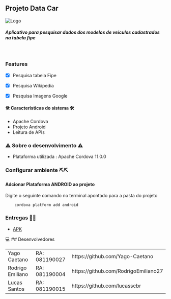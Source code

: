 ## Projeto Data Car

![Logo](./datacar.jpg)

<h5>Aplicativo para pesquisar dados dos modelos de veiculos cadastrados na tabela fipe<h5><br/>
<!--te-->

### Features

- [x] Pesquisa tabela Fipe
- [x] Pesquisa Wikipedia
- [x] Pesquisa Imagens Google


#### 🛠 Caracteristicas do sistema 🛠
* Apache Cordova 
* Projeto Android
* Leitura de APIs


 ### ⚠️ Sobre o desenvolvimento ⚠️

- Plataforma utilizada : Apache Cordova 11.0.0


### Configurar ambiente ⛏⛏

#### Adcionar Plataforma ANDROID ao projeto

Digite o seguinte comando no terminal apontado para a pasta do projeto

```
    cordova platform add android
```



### Entregas 💪😎

- [APK](https://youtu.be/LIOv_CFsBhI)



💻 ## Desenvolvedores

<table>
    <tr>
        <td>Yago Caetano</td>
        <td>RA: 081190027</td>
				<td>https://github.com/Yago-Caetano</td>
    </tr>
    <tr>
        <td>Rodrigo Emiliano</td>
        <td>RA: 081190004</td>
				<td>https://github.com/RodrigoEmiliano27</td>
    </tr>
    <tr>
        <td>Lucas Santos</td>
        <td>RA: 081190015</td>
				<td>https://github.com/lucasscbr</td>
    </tr>
</table>